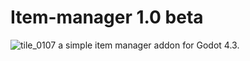 # Item-manager 1.0 beta


![tile_0107](https://github.com/user-attachments/assets/6292b521-2ffc-4dd3-a666-9fb0ebf67dcb)
a simple item manager addon for Godot 4.3.
